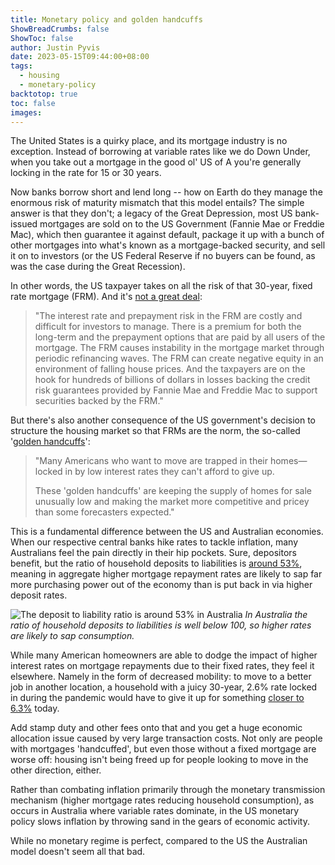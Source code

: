 ```yaml
---
title: Monetary policy and golden handcuffs
ShowBreadCrumbs: false
ShowToc: false
author: Justin Pyvis
date: 2023-05-15T09:44:00+08:00
tags:
  - housing
  - monetary-policy
backtotop: true
toc: false
images:
---
```

The United States is a quirky place, and its mortgage industry is no exception. Instead of borrowing at variable rates like we do Down Under, when you take out a mortgage in the good ol' US of A you're generally locking in the rate for 15 or 30 years. 

Now banks borrow short and lend long -- how on Earth do they manage the enormous risk of maturity mismatch that this model entails? The simple answer is that they don't; a legacy of the Great Depression, most US bank-issued mortgages are sold on to the US Government (Fannie Mae or Freddie Mac), which then guarantee it against default, package it up with a bunch of other mortgages into what's known as a mortgage-backed security, and sell it on to investors (or the US Federal Reserve if no buyers can be found, as was the case during the Great Recession).

In other words, the US taxpayer takes on all the risk of that 30-year, fixed rate mortgage (FRM). And it's [not a great deal](https://www.researchgate.net/profile/Michael-Lea/publication/228182552_Government_Policy_and_the_Fixed-Rate_Mortgage/links/57c465d008aeb04914357bbc/Government-Policy-and-the-Fixed-Rate-Mortgage.pdf):

> "The interest rate and prepayment risk in the FRM are costly and difficult for investors to manage. There is a premium for both the long-term and the prepayment options that are paid by all users of the mortgage. The FRM causes instability in the mortgage market through periodic refinancing waves. The FRM can create negative equity in an environment of falling house prices. And the taxpayers are on the hook for hundreds of billions of dollars in losses backing the credit risk guarantees provided by Fannie Mae and Freddie Mac to support securities backed by the FRM."

But there's also another consequence of the US government's decision to structure the housing market so that FRMs are the norm, the so-called '[golden handcuffs](https://www.wsj.com/articles/low-mortgage-rates-home-sales-low-supply-899aab29)':

> "Many Americans who want to move are trapped in their homes—locked in by low interest rates they can't afford to give up. 
> 
> These 'golden handcuffs' are keeping the supply of homes for sale unusually low and making the market more competitive and pricey than some forecasters expected."

This is a fundamental difference between the US and Australian economies. When our respective central banks hike rates to tackle inflation, many Australians feel the pain directly in their hip pockets. Sure, depositors benefit, but the ratio of household deposits to liabilities is [around 53%](https://www.rba.gov.au/statistics/tables/), meaning in aggregate higher mortgage repayment rates are likely to sap far more purchasing power out of the economy than is put back in via higher deposit rates.

![The deposit to liability ratio is around 53% in Australia](/images/hh-depos-liabs-may-23.jpg) *In Australia the ratio of household deposits to liabilities is well below 100, so higher rates are likely to sap consumption.*

While many American homeowners are able to dodge the impact of higher interest rates on mortgage repayments due to their fixed rates, they feel it elsewhere. Namely in the form of decreased mobility: to move to a better job in another location, a household with a juicy 30-year, 2.6% rate locked in during the pandemic would have to give it up for something [closer to 6.3%](https://fred.stlouisfed.org/series/MORTGAGE30US) today. 

Add stamp duty and other fees onto that and you get a huge economic allocation issue caused by very large transaction costs. Not only are people with mortgages 'handcuffed', but even those without a fixed mortgage are worse off: housing isn't being freed up for people looking to move in the other direction, either.

Rather than combating inflation primarily through the monetary transmission mechanism (higher mortgage rates reducing household consumption), as occurs in Australia where variable rates dominate, in the US monetary policy slows inflation by throwing sand in the gears of economic activity. 

While no monetary regime is perfect, compared to the US the Australian model doesn't seem all that bad.